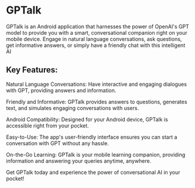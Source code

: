 # GPTalk
GPTalk is an Android application that harnesses the power of OpenAI's GPT model to provide you with a smart, conversational companion right on your mobile device. Engage in natural language conversations, ask questions, get informative answers, or simply have a friendly chat with this intelligent AI

## Key Features:
Natural Language Conversations: Have interactive and engaging dialogues with GPT, providing answers and information.

Friendly and Informative: GPTalk provides answers to questions, generates text, and simulates engaging conversations with users.

Android Compatibility: Designed for your Android device, GPTalk is accessible right from your pocket.

Easy-to-Use: The app's user-friendly interface ensures you can start a conversation with GPT without any hassle.

On-the-Go Learning: GPTalk is your mobile learning companion, providing information and answering your queries anytime, anywhere.

Get GPTalk today and experience the power of conversational AI in your pocket!

